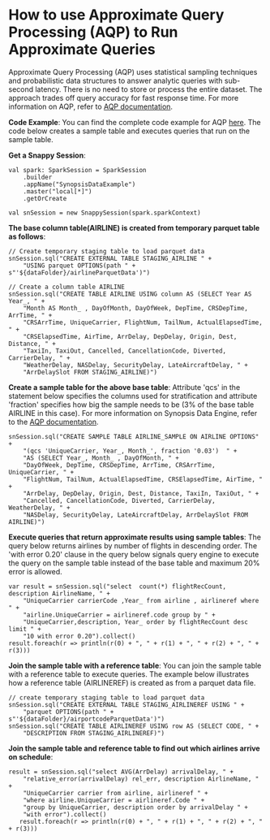 <a id="howto-sde"></a>
# How to use Approximate Query Processing (AQP) to Run Approximate Queries

Approximate Query Processing (AQP) uses statistical sampling techniques and probabilistic data structures to answer analytic queries with sub-second latency. There is no need to store or process the entire dataset. The approach trades off query accuracy for fast response time.
For more information on  AQP, refer to [AQP documentation](../aqp.md).

**Code Example**:
You can find the complete code example for AQP [here](https://github.com/SnappyDataInc/snappydata/blob/master/examples/src/main/scala/org/apache/spark/examples/snappydata/SynopsisDataExample.scala). The code below creates a sample table and executes queries that run on the sample table.

**Get a Snappy Session**:
```pre
val spark: SparkSession = SparkSession
    .builder
    .appName("SynopsisDataExample")
    .master("local[*]")
    .getOrCreate

val snSession = new SnappySession(spark.sparkContext)
```

**The base column table(AIRLINE) is created from temporary parquet table as follows**:

```pre
// Create temporary staging table to load parquet data
snSession.sql("CREATE EXTERNAL TABLE STAGING_AIRLINE " +
    "USING parquet OPTIONS(path " + s"'${dataFolder}/airlineParquetData')")

// Create a column table AIRLINE
snSession.sql("CREATE TABLE AIRLINE USING column AS (SELECT Year AS Year_, " +
    "Month AS Month_ , DayOfMonth, DayOfWeek, DepTime, CRSDepTime, ArrTime, " +
    "CRSArrTime, UniqueCarrier, FlightNum, TailNum, ActualElapsedTime, " +
    "CRSElapsedTime, AirTime, ArrDelay, DepDelay, Origin, Dest, Distance, " +
    "TaxiIn, TaxiOut, Cancelled, CancellationCode, Diverted, CarrierDelay, " +
    "WeatherDelay, NASDelay, SecurityDelay, LateAircraftDelay, " +
    "ArrDelaySlot FROM STAGING_AIRLINE)")
```

**Create a sample table for the above base table**:
Attribute 'qcs' in the statement below specifies the columns used for stratification and attribute 'fraction' specifies how big the sample needs to be (3% of the base table AIRLINE in this case). For more information on Synopsis Data Engine, refer to the [AQP documentation](../aqp.md#working-with-stratified-samples).


```pre
snSession.sql("CREATE SAMPLE TABLE AIRLINE_SAMPLE ON AIRLINE OPTIONS" +
    "(qcs 'UniqueCarrier, Year_, Month_', fraction '0.03')  " +
    "AS (SELECT Year_, Month_ , DayOfMonth, " +
    "DayOfWeek, DepTime, CRSDepTime, ArrTime, CRSArrTime, UniqueCarrier, " +
    "FlightNum, TailNum, ActualElapsedTime, CRSElapsedTime, AirTime, " +
    "ArrDelay, DepDelay, Origin, Dest, Distance, TaxiIn, TaxiOut, " +
    "Cancelled, CancellationCode, Diverted, CarrierDelay, WeatherDelay, " +
    "NASDelay, SecurityDelay, LateAircraftDelay, ArrDelaySlot FROM AIRLINE)")
```

**Execute queries that return approximate results using sample tables**:
The query below returns airlines by number of flights in descending order. The 'with error 0.20' clause in the query below signals query engine to execute the query on the sample table instead of the base table and maximum 20% error is allowed.

```pre
var result = snSession.sql("select  count(*) flightRecCount, description AirlineName, " +
    "UniqueCarrier carrierCode ,Year_ from airline , airlineref where " +
    "airline.UniqueCarrier = airlineref.code group by " +
    "UniqueCarrier,description, Year_ order by flightRecCount desc limit " +
    "10 with error 0.20").collect()
result.foreach(r => println(r(0) + ", " + r(1) + ", " + r(2) + ", " + r(3)))
```

**Join the sample table with a reference table**:
You can join the sample table with a reference table to execute queries. The example below illustrates how a reference table (AIRLINEREF) is created as from a parquet data file.
```pre
// create temporary staging table to load parquet data
snSession.sql("CREATE EXTERNAL TABLE STAGING_AIRLINEREF USING " +
    "parquet OPTIONS(path " + s"'${dataFolder}/airportcodeParquetData')")
snSession.sql("CREATE TABLE AIRLINEREF USING row AS (SELECT CODE, " +
    "DESCRIPTION FROM STAGING_AIRLINEREF)")
```
**Join the sample table and reference table to find out which airlines arrive on schedule**:

```pre
result = snSession.sql("select AVG(ArrDelay) arrivalDelay, " +
    "relative_error(arrivalDelay) rel_err, description AirlineName, " +
    "UniqueCarrier carrier from airline, airlineref " +
    "where airline.UniqueCarrier = airlineref.Code " +
    "group by UniqueCarrier, description order by arrivalDelay " +
    "with error").collect()
   result.foreach(r => println(r(0) + ", " + r(1) + ", " + r(2) + ", " + r(3)))
```

